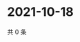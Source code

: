 # 2021-10-18

共 0 条

<!-- BEGIN WEIBO -->
<!-- 最后更新时间 Mon Oct 18 2021 01:08:07 GMT+0800 (China Standard Time) -->

<!-- END WEIBO -->
